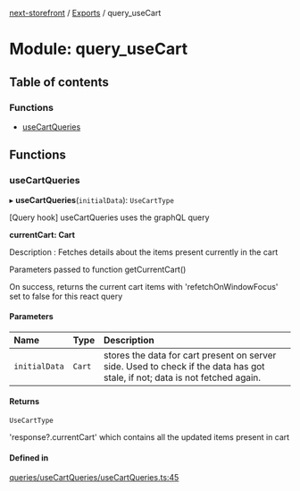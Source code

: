 [next-storefront](../README.md) / [Exports](../modules.md) / query_useCart

# Module: query_useCart

## Table of contents

### Functions

- [useCartQueries](query_useCart.md#usecartqueries)

## Functions

### useCartQueries

▸ **useCartQueries**(`initialData`): `UseCartType`

[Query hook] useCartQueries uses the graphQL query

<b>currentCart: Cart</b>

Description : Fetches details about the items present currently in the cart

Parameters passed to function getCurrentCart()

On success, returns the current cart items with 'refetchOnWindowFocus' set to false for this react query

#### Parameters

| Name          | Type   | Description                                                                                                                  |
| :------------ | :----- | :--------------------------------------------------------------------------------------------------------------------------- |
| `initialData` | `Cart` | stores the data for cart present on server side. Used to check if the data has got stale, if not; data is not fetched again. |

#### Returns

`UseCartType`

'response?.currentCart' which contains all the updated items present in cart

#### Defined in

[queries/useCartQueries/useCartQueries.ts:45](https://github.com/KiboSoftware/nextjs-storefront/blob/a6cbcc7/hooks/queries/useCartQueries/useCartQueries.ts#L45)
